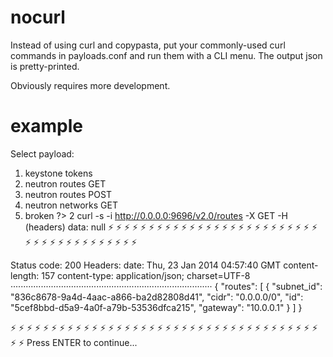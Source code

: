 nocurl
======

Instead of using curl and copypasta, put your commonly-used curl commands
in payloads.conf and run them with a CLI menu. The output json is pretty-printed.

Obviously requires more development.

example
=======

Select payload:
1. keystone tokens
2. neutron routes GET
3. neutron routes POST
4. neutron networks GET
5. broken
?> 2
curl -s -i http://0.0.0.0:9696/v2.0/routes -X GET -H (headers)
data: null
⚡ ⚡ ⚡ ⚡ ⚡ ⚡ ⚡ ⚡ ⚡ ⚡ ⚡ ⚡ ⚡ ⚡ ⚡ ⚡ ⚡ ⚡ ⚡ ⚡ ⚡ ⚡ ⚡ ⚡ ⚡ ⚡ ⚡ ⚡ ⚡ ⚡ ⚡ ⚡ ⚡ ⚡ ⚡ ⚡ ⚡ ⚡ ⚡ ⚡

Status code: 200
Headers:
        date: Thu, 23 Jan 2014 04:57:40 GMT
        content-length: 157
        content-type: application/json; charset=UTF-8
················································································
{
    "routes": [
        {
            "subnet_id": "836c8678-9a4d-4aac-a866-ba2d82808d41",
            "cidr": "0.0.0.0/0",
            "id": "5cef8bbd-d5a9-4a0f-a79b-53536dfca215",
            "gateway": "10.0.0.1"
        }
    ]
}

⚡ ⚡ ⚡ ⚡ ⚡ ⚡ ⚡ ⚡ ⚡ ⚡ ⚡ ⚡ ⚡ ⚡ ⚡ ⚡ ⚡ ⚡ ⚡ ⚡ ⚡ ⚡ ⚡ ⚡ ⚡ ⚡ ⚡ ⚡ ⚡ ⚡ ⚡ ⚡ ⚡ ⚡ ⚡ ⚡ ⚡ ⚡ ⚡ ⚡
Press ENTER to continue...
